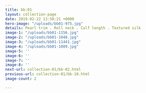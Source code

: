 ```yaml
---
title: bb:01
layout: collection-page
date: 2019-02-22 13:58:21 +0000
hero-image: "/uploads/bb01-975.jpg"
details: Pearl trim . Roll neck . Calf length . Textured silk
image-1: "/uploads/bb01-1156.jpg"
image-2: "/uploads/bb01-1048.jpg"
image-3: "/uploads/bb01-11441.jpg"
image-4: "/uploads/bb01-1089.jpg"
image-5: ''
image-6: ''
image-7: ''
image-8: ''
next-url: collection-01/bb-02.html
previous-url: collection-01/bb-10.html
image-count: 2

---
```

